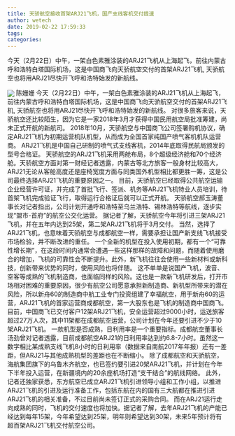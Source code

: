 ```yaml
---
title: 天骄航空接收首架ARJ21飞机，国产支线客机交付提速
author: wetech
date: 2019-02-22 17:59:33
tags: 
categories: 
---
```

今天（2月22日）中午，一架白色素雅涂装的ARJ21飞机从上海起飞，前往内蒙古呼和浩特白塔国际机场，这是中国商飞向天骄航空交付的首架ARJ21飞机, 天骄航空也将用ARJ21尽快开飞呼和浩特始发的新航线。
<!-- more -->
<img align="center" border="0" src="https://imgcdn.yicai.com/uppics/images/2019/02/81e03806f620e123313cf4044b4c2a80.jpg" />
陈姗姗
今天（2月22日）中午，一架白色素雅涂装的ARJ21飞机从上海起飞，前往内蒙古呼和浩特白塔国际机场，这是中国商飞向天骄航空交付的首架ARJ21飞机, 天骄航空也将用ARJ21尽快开飞呼和浩特始发的新航线。
对很多旅客来说，天骄航空还比较陌生，因为它是一家2018年3月才获得中国民用航空局批准筹建，尚未正式开航的新航司。
2018年10月，天骄航空与中国商飞公司签署购机协议，确定ARJ21飞机为初期运营机队机型，从而成为全国首家纯国产喷气客机机队运营商。
ARJ21飞机是中国自己研制的喷气式支线客机，2014年底取得民航局颁发的型号合格证。
天骄航空的ARJ21飞机采用两舱布局，8个超级经济舱和70个经济舱。天骄航空方面对第一财经记者透露，内蒙古等北方旅客一般身材比较高大，ARJ21无论从客舱高度还是座椅宽度方面与同类国外机型相比都更胜一筹，这是公司最终选择ARJ21飞机的重要原因之一。
目前，天骄航空已经取得公共航空运输企业经营许可证，并完成了首批飞行、签派、机务等ARJ21飞机特业人员培训，待首架飞机完成验证飞行，取得运行合格证后就可以正式开航。
天骄航空郝玉涛董事长对记者指出，公司计划开通呼和浩特至乌兰浩特、锡林浩特等航线，逐步实现“盟市-首府”的航空公交化运营。
据记者了解，天骄航空今年将引进三架ARJ21飞机，并在五年内达到25架，第二架ARJ21飞机将于3月交付。
当然，选择了ARJ21飞机，也意味着天骄航空与成都航空一样，需要承担让国产新支线飞机接受市场检验，并不断改进的重任。
一个全新的机型在投入使用初期，都有一个“可靠性增长期”，在这段时间内通常会遭遇一些这样那样的故障和问题，而随着使用磨合的增加，飞机的可靠性会不断提升。此外，新飞机往往会使用一些新材料或新科技，创新带来优势的同时，使用风险也将伴随。
这不单单是说国产飞机，波音、空客等成熟的飞机制造商，也面临同样的风险。这也是一款新飞机研发后，打开市场相对困难的重要原因，很少有航空公司愿意承担新制造商、新机型所带来的潜在风险，所以新舟60的制造商中航工业专门投资组建了幸福航空，用于新舟60的运营，ARJ21飞机的首家运营商成都航空，第一大股东也是飞机的制造商中国商飞。
目前，中国商飞已交付客户12架ARJ21飞机，安全运营超过9000小时，运送旅客超过27万人次，其中11架都在成都航空运营，公司计划在今年还要引进不少于10架ARJ21飞机。
一款机型是否成熟，日利用率是一个重要指标。成都航空董事长汤劲曾对记者透露，目前成都航空ARJ21的日利用率达到约6.8-7小时。虽然这一数字相比某成熟支线飞机8小时的日利用率（数据来自南航2017年年报）还有一差距，但ARJ21与其他成熟机型的差距也在不断缩小。
除了成都航空和天骄航空，海航集团旗下的乌鲁木齐航空，也已签约要引进20架ARJ21飞机，并计划在今年下半年投入运营，在新疆境内的20余座机场打造“支干结合”的航线网络。
此外，记者还独家获悉，东方航空已成立ARJ21飞机引进领导小组和工作小组，以推进ARJ21飞机的引进及运行准备工作，包括东航在内的国有三大航都在推进引进ARJ21飞机的相关准备，不过目前尚未签订正式的采购合同。
而在ARJ21运行走向成熟的同时，飞机的交付速度也将加快。据记者了解，去年ARJ21飞机的产能已经达到每年15架，今年希望达到25架，明年则希望达到30架，未来5年预计将有超百架ARJ21飞机交付航空公司。
 
 

